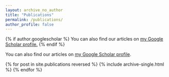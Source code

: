 ```yaml
---
layout: archive_no_author
title: "Publications"
permalink: /publications/
author_profile: false
---
```


{% if author.googlescholar %}
  You can also find our articles on <u><a href="{{author.googlescholar}}">my Google Scholar profile</a>.</u>
{% endif %}

You can also find our articles on [my Google Scholar profile](https://scholar.google.com/citations?user=xjZnukgAAAAJ&hl=en&oi=ao).

{% for post in site.publications reversed %}
  {% include archive-single.html %}
{% endfor %}
